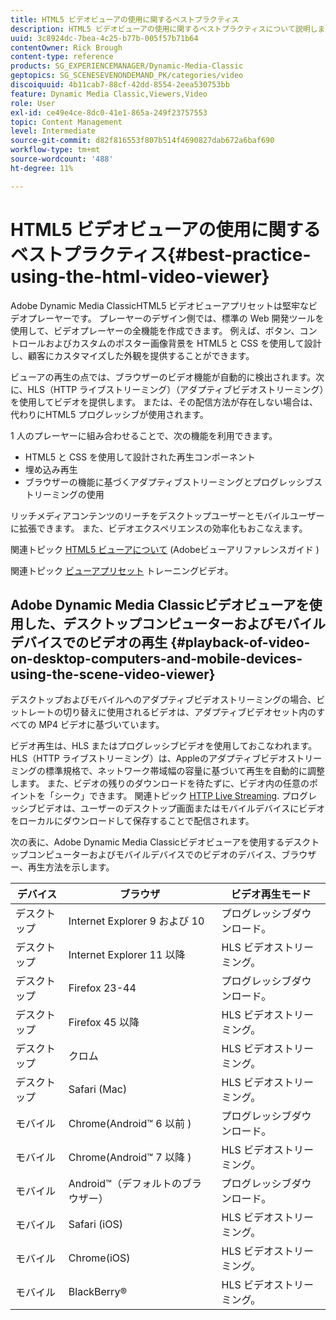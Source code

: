 ```yaml
---
title: HTML5 ビデオビューアの使用に関するベストプラクティス
description: HTML5 ビデオビューアの使用に関するベストプラクティスについて説明します。
uuid: 3c8924dc-7bea-4c25-b77b-005f57b71b64
contentOwner: Rick Brough
content-type: reference
products: SG_EXPERIENCEMANAGER/Dynamic-Media-Classic
geptopics: SG_SCENESEVENONDEMAND_PK/categories/video
discoiquuid: 4b11cab7-88cf-42dd-8554-2eea530753bb
feature: Dynamic Media Classic,Viewers,Video
role: User
exl-id: ce49e4ce-8dc0-41e1-865a-249f23757553
topic: Content Management
level: Intermediate
source-git-commit: d82f816553f807b514f4690827dab672a6baf690
workflow-type: tm+mt
source-wordcount: '488'
ht-degree: 11%

---
```


# HTML5 ビデオビューアの使用に関するベストプラクティス{#best-practice-using-the-html-video-viewer}

Adobe Dynamic Media ClassicHTML5 ビデオビューアプリセットは堅牢なビデオプレーヤーです。 プレーヤーのデザイン側では、標準の Web 開発ツールを使用して、ビデオプレーヤーの全機能を作成できます。 例えば、ボタン、コントロールおよびカスタムのポスター画像背景を HTML5 と CSS を使用して設計し、顧客にカスタマイズした外観を提供することができます。

ビューアの再生の点では、ブラウザーのビデオ機能が自動的に検出されます。次に、HLS（HTTP ライブストリーミング）（アダプティブビデオストリーミング）を使用してビデオを提供します。 または、その配信方法が存在しない場合は、代わりにHTML5 プログレッシブが使用されます。

1 人のプレーヤーに組み合わせることで、次の機能を利用できます。

* HTML5 と CSS を使用して設計された再生コンポーネント
* 埋め込み再生
* ブラウザーの機能に基づくアダプティブストリーミングとプログレッシブストリーミングの使用

リッチメディアコンテンツのリーチをデスクトップユーザーとモバイルユーザーに拡張できます。 また、ビデオエクスペリエンスの効率化もおこなえます。

関連トピック [HTML5 ビューアについて](https://experienceleague.adobe.com/docs/dynamic-media-developer-resources/library/viewers-for-aem-assets-only/c-html5-aem-asset-viewers.html?lang=en#viewers-for-aem-assets-only) (Adobeビューアリファレンスガイド )

関連トピック [ビューアプリセット](https://s7d5.scene7.com/s7viewers/html5/VideoViewer.html?videoserverurl=https://s7d5.scene7.com/is/content/&amp;emailurl=https://s7d5.scene7.com/s7/emailFriend&amp;serverUrl=https://s7d5.scene7.com/is/image/&amp;config=Scene7SharedAssets/Universal_HTML5_Video&amp;contenturl=https://s7d5.scene7.com/skins/&amp;asset=S7tutorials/550_viewer-presets_converted%20renamed_Done-AVS) トレーニングビデオ。

## Adobe Dynamic Media Classicビデオビューアを使用した、デスクトップコンピューターおよびモバイルデバイスでのビデオの再生 {#playback-of-video-on-desktop-computers-and-mobile-devices-using-the-scene-video-viewer}

デスクトップおよびモバイルへのアダプティブビデオストリーミングの場合、ビットレートの切り替えに使用されるビデオは、アダプティブビデオセット内のすべての MP4 ビデオに基づいています。

ビデオ再生は、HLS またはプログレッシブビデオを使用しておこなわれます。 HLS（HTTP ライブストリーミング）は、Appleのアダプティブビデオストリーミングの標準規格で、ネットワーク帯域幅の容量に基づいて再生を自動的に調整します。 また、ビデオの残りのダウンロードを待たずに、ビデオ内の任意のポイントを「シーク」できます。 関連トピック [HTTP Live Streaming](https://developer.apple.com/streaming/). プログレッシブビデオは、ユーザーのデスクトップ画面またはモバイルデバイスにビデオをローカルにダウンロードして保存することで配信されます。

次の表に、Adobe Dynamic Media Classicビデオビューアを使用するデスクトップコンピューターおよびモバイルデバイスでのビデオのデバイス、ブラウザー、再生方法を示します。

| デバイス | ブラウザ | ビデオ再生モード |
|--- |--- |--- |
| デスクトップ | Internet Explorer 9 および 10 | プログレッシブダウンロード。 |
| デスクトップ | Internet Explorer 11 以降 | HLS ビデオストリーミング。 |
| デスクトップ | Firefox 23-44 | プログレッシブダウンロード。 |
| デスクトップ | Firefox 45 以降 | HLS ビデオストリーミング。 |
| デスクトップ | クロム | HLS ビデオストリーミング。 |
| デスクトップ | Safari (Mac) | HLS ビデオストリーミング。 |
| モバイル | Chrome(Android™ 6 以前 ) | プログレッシブダウンロード。 |
| モバイル | Chrome(Android™ 7 以降 ) | HLS ビデオストリーミング。 |
| モバイル | Android™（デフォルトのブラウザー） | プログレッシブダウンロード。 |
| モバイル | Safari (iOS) | HLS ビデオストリーミング。 |
| モバイル | Chrome(iOS) | HLS ビデオストリーミング。 |
| モバイル | BlackBerry® | HLS ビデオストリーミング。 |
